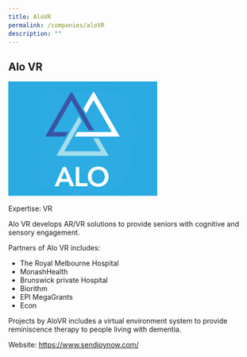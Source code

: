 ```yaml
---
title: AloVR
permalink: /companies/aloVR
description: ""
---
```

## Alo VR

![Alt text for image on Isomer site](/images/aloVR.jpg)

Expertise: VR

Alo VR develops AR/VR solutions to provide seniors with cognitive and sensory engagement.

Partners of Alo VR includes:
* The Royal Melbourne Hospital
* MonashHealth
*  Brunswick private Hospital 
*  Biorithm
*  EPI MegaGrants
*  Econ

Projects by AloVR includes a virtual environment system to provide reminiscence therapy to people living with dementia.


Website: 
https://www.sendjoynow.com/


